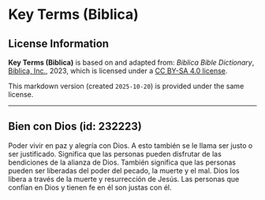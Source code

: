 # Key Terms (Biblica)

## License Information

**Key Terms (Biblica)** is based on and adapted from: _Biblica Bible Dictionary_, [Biblica, Inc.](https://www.biblica.com/), 2023, which is licensed under a [CC BY-SA 4.0 license](https://creativecommons.org/licenses/by-sa/4.0/legalcode.en).

This markdown version (created `2025-10-20`) is provided under the same license.



--------------------------------

## Bien con Dios (id: 232223)

Poder vivir en paz y alegría con Dios. A esto también se le llama ser justo o ser justificado. Significa que las personas pueden disfrutar de las bendiciones de la alianza de Dios. También significa que las personas pueden ser liberadas del poder del pecado, la muerte y el mal. Dios los libera a través de la muerte y resurrección de Jesús. Las personas que confían en Dios y tienen fe en él son justas con él.



